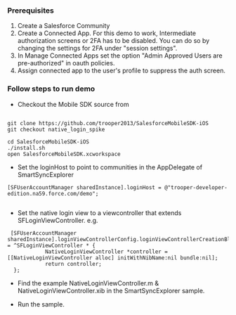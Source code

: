 ### Prerequisites
1. Create a Salesforce Community
2. Create a Connected App. For this demo to work, Intermediate authorization screens or 2FA has to be disabled. You can do so by changing the settings for 2FA under "session settings". 
3. In Manage Connected Apps set the option "Admin Approved Users are pre-authorized" in oauth policies. 
4. Assign connected app to the user's profile to suppress the auth screen. 

### Follow steps to run demo

* Checkout the Mobile SDK source from 
```

git clone https://github.com/trooper2013/SalesforceMobileSDK-iOS
git checkout native_login_spike

cd SalesforceMobileSDK-iOS
./install.sh
open SalesforceMobileSDK.xcworkspace
```

* Set the loginHost to point to communities in the AppDelegate of SmartSyncExplorer

```
[SFUserAccountManager sharedInstance].loginHost = @"trooper-developer-edition.na59.force.com/demo";


```
* Set the native login view to a viewcontroller that extends SFLoginViewController. e.g.

```
 [SFUserAccountManager sharedInstance].loginViewControllerConfig.loginViewControllerCreationBlock = ^SFLoginViewController * {
            NativeLoginViewController *controller = [[NativeLoginViewController alloc] initWithNibName:nil bundle:nil];
            return controller;
  };
```

* Find the example NativeLoginViewController.m & NativeLoginViewController.xib in the SmartSyncExplorer sample. 

* Run the sample. 




  
